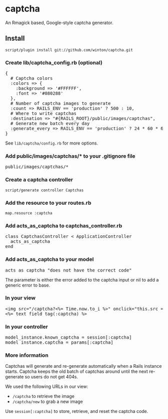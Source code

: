 captcha
=======

An Rmagick based, Google-style captcha generator.


Install
-------

	script/plugin install git://github.com/winton/captcha.git

### Create lib/captcha_config.rb (optional)

<pre>
{
  # Captcha colors
  :colors => {
    :background => '#FFFFFF',
    :font => '#080288'
  },
  # Number of captcha images to generate
  :count => RAILS_ENV == 'production' ? 500 : 10,
  # Where to write captchas
  :destination => "#{RAILS_ROOT}/public/images/captchas",
  # Generate new batch every day
  :generate_every => RAILS_ENV == 'production' ? 24 * 60 * 60 : 10 ** 8
}
</pre>

See <code>lib/captcha/config.rb</code> for more options.

### Add public/images/captchas/* to your .gitignore file

<pre>
public/images/captchas/*
</pre>

### Create a captcha controller
	
	script/generate controller Captchas

### Add the resource to your routes.rb

	map.resource :captcha

### Add acts\_as\_captcha to captchas_controller.rb

<pre>
class CaptchasController < ApplicationController
  acts_as_captcha
end
</pre> 

### Add acts\_as\_captcha to your model

<pre>
acts_as_captcha "does not have the correct code"
</pre>

The parameter is either the error added to the captcha input or nil to add a generic error to base.

### In your view

<pre>
&lt;img src="/captcha?<%= Time.now.to_i %>" onclick="this.src = '/captcha/new?' + (new Date()).getTime()" /&gt;
<%= text_field_tag(:captcha) %>
</pre>

### In your controller

<pre>
model_instance.known_captcha = session[:captcha]
model_instance.captcha = params[:captcha]
</pre>

### More information

Captchas will generate and re-generate automatically when a Rails instance starts. Captcha keeps the old batch of captchas around until the next re-generate so users do not get 404s.

We used the following URLs in our view:
 * <code>/captcha</code> to retrieve the image 
 * <code>/captcha/new</code> to grab a new image

Use <code>session[:captcha]</code> to store, retrieve, and reset the captcha code.
